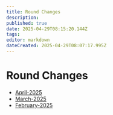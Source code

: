 ```yaml
---
title: Round Changes
description: 
published: true
date: 2025-04-29T08:15:20.144Z
tags: 
editor: markdown
dateCreated: 2025-04-29T08:07:17.995Z
---
```


# Round Changes
- [April-2025](/Round_Changes/April-2025)
- [March-2025](/Round_Changes/March_2025)
- [February-2025](/Round_Changes/feb-20)